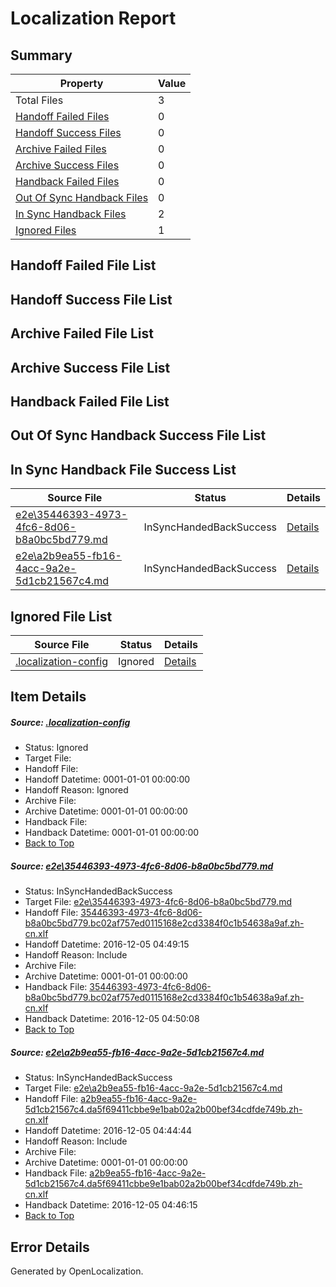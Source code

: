 # <a name='report-top'></a> Localization Report

## Summary
 Property | Value 
 -------- | ----- 
 Total Files | 3
[ Handoff Failed Files ](#handoff-failed-list)| 0
[ Handoff Success Files ](#handoff-success-list)| 0
[ Archive Failed Files ](#archive-failed-list)| 0
[ Archive Success Files ](#archive-success-list)| 0
[ Handback Failed Files ](#handback-failed-list)| 0
[ Out Of Sync Handback Files ](#outofsync-handback-success-list)| 0
[ In Sync Handback Files ](#insync-handback-success-list)| 2
[ Ignored Files ](#ignored-list)| 1

## <a name='handoff-failed-list'></a> Handoff Failed File List

## <a name='handoff-success-list'></a> Handoff Success File List

## <a name='archive-failed-list'></a> Archive Failed File List

## <a name='archive-success-list'></a> Archive Success File List

## <a name='handback-failed-list'></a> Handback Failed File List

## <a name='outofsync-handback-success-list'></a> Out Of Sync Handback Success File List

## <a name='insync-handback-success-list'></a> In Sync Handback File Success List
 Source File | Status | Details 
 ----------- | ------ | ------- 
 [e2e\35446393-4973-4fc6-8d06-b8a0bc5bd779.md](https://github.com/OpenLocalizationTestOrg/ol-test0/blob/f25968c24747464b464d273b45296b0fdd0988f1/e2e/35446393-4973-4fc6-8d06-b8a0bc5bd779.md) | InSyncHandedBackSuccess | [Details](#4c80b65ff5c2e1c961720d2a1b85f477d9be5ce91)
 [e2e\a2b9ea55-fb16-4acc-9a2e-5d1cb21567c4.md](https://github.com/OpenLocalizationTestOrg/ol-test0/blob/84a9a3d1cab8c9e511cbbcb763b005f5284ab3f3/e2e/a2b9ea55-fb16-4acc-9a2e-5d1cb21567c4.md) | InSyncHandedBackSuccess | [Details](#a02e54c7f182138d9f3583a08403ced083aa7fa32)

## <a name='ignored-list'></a> Ignored File List
 Source File | Status | Details 
 ----------- | ------ | ------- 
 [.localization-config](https://github.com/OpenLocalizationTestOrg/ol-test0/blob/f25968c24747464b464d273b45296b0fdd0988f1/.localization-config) | Ignored | [Details](#c268a05ecaa7ec85942ed632c29928ee5bd6da8d0)

## Item Details
##### <a name='c268a05ecaa7ec85942ed632c29928ee5bd6da8d0'></a> Source: [.localization-config](https://github.com/OpenLocalizationTestOrg/ol-test0/blob/f25968c24747464b464d273b45296b0fdd0988f1/.localization-config)
* Status: Ignored
* Target File: 
* Handoff File: 
* Handoff Datetime: 0001-01-01 00:00:00
* Handoff Reason: Ignored
* Archive File: 
* Archive Datetime: 0001-01-01 00:00:00
* Handback File: 
* Handback Datetime: 0001-01-01 00:00:00
* [Back to Top](#report-top)

##### <a name='4c80b65ff5c2e1c961720d2a1b85f477d9be5ce91'></a> Source: [e2e\35446393-4973-4fc6-8d06-b8a0bc5bd779.md](https://github.com/OpenLocalizationTestOrg/ol-test0/blob/f25968c24747464b464d273b45296b0fdd0988f1/e2e/35446393-4973-4fc6-8d06-b8a0bc5bd779.md)
* Status: InSyncHandedBackSuccess
* Target File: [e2e\35446393-4973-4fc6-8d06-b8a0bc5bd779.md](https://github.com/OpenLocalizationTestOrg/ol-test0-zhcn/blob/3993609492097d23ed980757313fca6a74db16ed/e2e/35446393-4973-4fc6-8d06-b8a0bc5bd779.md)
* Handoff File: [35446393-4973-4fc6-8d06-b8a0bc5bd779.bc02af757ed0115168e2cd3384f0c1b54638a9af.zh-cn.xlf](https://github.com/OpenLocalizationTestOrg/ol-test0-handoff/blob/a357ddab967ad84dbbaa2d2d411748a6e0199717/ol-handoff/OpenLocalizationTestOrg/ol-test0-zhcn/shujia/ht/35446393-4973-4fc6-8d06-b8a0bc5bd779.bc02af757ed0115168e2cd3384f0c1b54638a9af.zh-cn.xlf)
* Handoff Datetime: 2016-12-05 04:49:15
* Handoff Reason: Include
* Archive File: 
* Archive Datetime: 0001-01-01 00:00:00
* Handback File: [35446393-4973-4fc6-8d06-b8a0bc5bd779.bc02af757ed0115168e2cd3384f0c1b54638a9af.zh-cn.xlf](https://github.com/OpenLocalizationTestOrg/ol-test0-handback/blob/5b4da333c26414585ba9c35cfae63a8d6e0ab9dd/ol-handback/OpenLocalizationTestOrg/ol-test0-zhcn/shujia/ht/35446393-4973-4fc6-8d06-b8a0bc5bd779.bc02af757ed0115168e2cd3384f0c1b54638a9af.zh-cn.xlf)
* Handback Datetime: 2016-12-05 04:50:08
* [Back to Top](#report-top)

##### <a name='a02e54c7f182138d9f3583a08403ced083aa7fa32'></a> Source: [e2e\a2b9ea55-fb16-4acc-9a2e-5d1cb21567c4.md](https://github.com/OpenLocalizationTestOrg/ol-test0/blob/84a9a3d1cab8c9e511cbbcb763b005f5284ab3f3/e2e/a2b9ea55-fb16-4acc-9a2e-5d1cb21567c4.md)
* Status: InSyncHandedBackSuccess
* Target File: [e2e\a2b9ea55-fb16-4acc-9a2e-5d1cb21567c4.md](https://github.com/OpenLocalizationTestOrg/ol-test0-zhcn/blob/17125d5706c4931a7d4c13dd9e674ee5da2f2944/e2e/a2b9ea55-fb16-4acc-9a2e-5d1cb21567c4.md)
* Handoff File: [a2b9ea55-fb16-4acc-9a2e-5d1cb21567c4.da5f69411cbbe9e1bab02a2b00bef34cdfde749b.zh-cn.xlf](https://github.com/OpenLocalizationTestOrg/ol-test0-handoff/blob/0f16195a90ebcfe50d436bbf70fe4b3d4de75a2a/ol-handoff/OpenLocalizationTestOrg/ol-test0-zhcn/shujia/ht/a2b9ea55-fb16-4acc-9a2e-5d1cb21567c4.da5f69411cbbe9e1bab02a2b00bef34cdfde749b.zh-cn.xlf)
* Handoff Datetime: 2016-12-05 04:44:44
* Handoff Reason: Include
* Archive File: 
* Archive Datetime: 0001-01-01 00:00:00
* Handback File: [a2b9ea55-fb16-4acc-9a2e-5d1cb21567c4.da5f69411cbbe9e1bab02a2b00bef34cdfde749b.zh-cn.xlf](https://github.com/OpenLocalizationTestOrg/ol-test0-handback/blob/d0a5bbd12ba39702b72332062c38994659856455/ol-handback/OpenLocalizationTestOrg/ol-test0-zhcn/shujia/ht/a2b9ea55-fb16-4acc-9a2e-5d1cb21567c4.da5f69411cbbe9e1bab02a2b00bef34cdfde749b.zh-cn.xlf)
* Handback Datetime: 2016-12-05 04:46:15
* [Back to Top](#report-top)


## Error Details

Generated by OpenLocalization.
